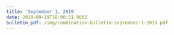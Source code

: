 ```yaml
---
title: 'September 1, 2019'
date: 2019-09-19T18:00:51.980Z
bulletin_pdf: /img/combination-bulletin-september-1-2019.pdf
---
```


